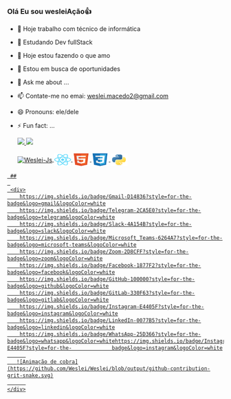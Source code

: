 ### Olá Eu sou wesleiAção👍

- 🔭 Hoje trabalho com técnico de informática
- 🌱  Estudando  Dev fullStack    
- 👯 Hoje estou fazendo o que amo                                            
- 🤔 Estou em busca de oportunidades
- 💬 Ask me about ...             
- 📫 Contate-me no emai: weslei.macedo2@gmail.com    
- 😄 Pronouns: ele/dele
- ⚡ Fun fact: ...
     <div>
  <a href="https://github.com/wesleiAção">
  <img height="180em" src="https://github-readme-stats.vercel.app/api?username=wesleiAção&show_icons=true&theme=dracula&include_all_commits=true&count_private=true"/>
    <img heignt="180em" src="https://github-readme-stats.vercel.app/api/top-langs/?username=wesleiAção&layout=compact&langs_count=16&theme=dracula"/>
    </div>
 
  <div style="display: inline_block"><br>
    <img align="center" alt="Weslei-Js" heignt="30" width="40" src="https;//raw.githhubusercontent.com/devicons/devicon/master/icons/javascript/javascript-plain.svg">
    <img align="center" alt="Weslei-React" height="30" width="40" src="https://raw.githubusercontent.com/devicons/devicon/master/icons/react/react-original.svg">
    <img align="center" alt="Weslei-HTML" height="30" width="40" src="https://raw.githubusercontent.com/devicons/devicon/master/icons/html5/html5-original.svg">
    <img align="center" alt="Weslei-CSS" height="30" width="40" src="https://raw.githubusercontent.com/devicons/devicon/master/icons/css3/css3-original.svg">
    <img align="center" alt="Weslei-Python" height="30" width="40" src="https://raw.githubusercontent.com/devicons/devicon/master/icons/python/python-original.svg">
</div>

     ##
     
     <div>
        https://img.shields.io/badge/Gmail-D14836?style=for-the-badge&logo=gmail&logoColor=white
        https://img.shields.io/badge/Telegram-2CA5E0?style=for-the-badge&logo=telegram&logoColor=white
        https://img.shields.io/badge/Slack-4A154B?style=for-the-badge&logo=slack&logoColor=white
        https://img.shields.io/badge/Microsoft_Teams-6264A7?style=for-the-badge&logo=microsoft-teams&logoColor=white
        https://img.shields.io/badge/Zoom-2D8CFF?style=for-the-badge&logo=zoom&logoColor=white
        https://img.shields.io/badge/Facebook-1877F2?style=for-the-badge&logo=facebook&logoColor=white
        https://img.shields.io/badge/GitHub-100000?style=for-the-badge&logo=github&logoColor=white
        https://img.shields.io/badge/GitLab-330F63?style=for-the-badge&logo=gitlab&logoColor=white
        https://img.shields.io/badge/Instagram-E4405F?style=for-the-badge&logo=instagram&logoColor=white
        https://img.shields.io/badge/LinkedIn-0077B5?style=for-the-badge&logo=linkedin&logoColor=white
        https://img.shields.io/badge/WhatsApp-25D366?style=for-the-badge&logo=whatsapp&logoColor=whitehttps://img.shields.io/badge/Instagram-E4405F?style=for-the-             badge&logo=instagram&logoColor=white
          
       ![Animação de cobra](https://github.com/Weslei/Weslei/blob/output/github-contribution-grit-snake.svg)
          
    </div>
